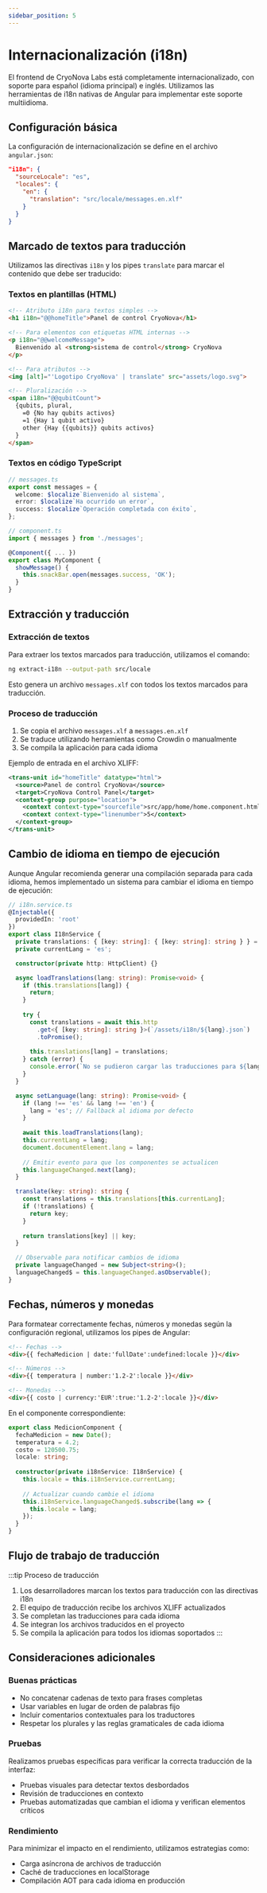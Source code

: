 ```yaml
---
sidebar_position: 5
---
```


# Internacionalización (i18n)

El frontend de CryoNova Labs está completamente internacionalizado, con soporte para español (idioma principal) e inglés. Utilizamos las herramientas de i18n nativas de Angular para implementar este soporte multiidioma.

## Configuración básica

La configuración de internacionalización se define en el archivo `angular.json`:

```json
"i18n": {
  "sourceLocale": "es",
  "locales": {
    "en": {
      "translation": "src/locale/messages.en.xlf"
    }
  }
}
```

## Marcado de textos para traducción

Utilizamos las directivas `i18n` y los pipes `translate` para marcar el contenido que debe ser traducido:

### Textos en plantillas (HTML)

```html
<!-- Atributo i18n para textos simples -->
<h1 i18n="@@homeTitle">Panel de control CryoNova</h1>

<!-- Para elementos con etiquetas HTML internas -->
<p i18n="@@welcomeMessage">
  Bienvenido al <strong>sistema de control</strong> CryoNova
</p>

<!-- Para atributos -->
<img [alt]="'Logotipo CryoNova' | translate" src="assets/logo.svg">

<!-- Pluralización -->
<span i18n="@@qubitCount">
  {qubits, plural,
    =0 {No hay qubits activos}
    =1 {Hay 1 qubit activo}
    other {Hay {{qubits}} qubits activos}
  }
</span>
```

### Textos en código TypeScript

```typescript
// messages.ts
export const messages = {
  welcome: $localize`Bienvenido al sistema`,
  error: $localize`Ha ocurrido un error`,
  success: $localize`Operación completada con éxito`,
};

// component.ts
import { messages } from './messages';

@Component({ ... })
export class MyComponent {
  showMessage() {
    this.snackBar.open(messages.success, 'OK');
  }
}
```

## Extracción y traducción

### Extracción de textos

Para extraer los textos marcados para traducción, utilizamos el comando:

```bash
ng extract-i18n --output-path src/locale
```

Esto genera un archivo `messages.xlf` con todos los textos marcados para traducción.

### Proceso de traducción

1. Se copia el archivo `messages.xlf` a `messages.en.xlf`
2. Se traduce utilizando herramientas como Crowdin o manualmente
3. Se compila la aplicación para cada idioma

Ejemplo de entrada en el archivo XLIFF:

```xml
<trans-unit id="homeTitle" datatype="html">
  <source>Panel de control CryoNova</source>
  <target>CryoNova Control Panel</target>
  <context-group purpose="location">
    <context context-type="sourcefile">src/app/home/home.component.html</context>
    <context context-type="linenumber">5</context>
  </context-group>
</trans-unit>
```

## Cambio de idioma en tiempo de ejecución

Aunque Angular recomienda generar una compilación separada para cada idioma, hemos implementado un sistema para cambiar el idioma en tiempo de ejecución:

```typescript
// i18n.service.ts
@Injectable({
  providedIn: 'root'
})
export class I18nService {
  private translations: { [key: string]: { [key: string]: string } } = {};
  private currentLang = 'es';

  constructor(private http: HttpClient) {}

  async loadTranslations(lang: string): Promise<void> {
    if (this.translations[lang]) {
      return;
    }
    
    try {
      const translations = await this.http
        .get<{ [key: string]: string }>(`/assets/i18n/${lang}.json`)
        .toPromise();
      
      this.translations[lang] = translations;
    } catch (error) {
      console.error(`No se pudieron cargar las traducciones para ${lang}`, error);
    }
  }

  async setLanguage(lang: string): Promise<void> {
    if (lang !== 'es' && lang !== 'en') {
      lang = 'es'; // Fallback al idioma por defecto
    }
    
    await this.loadTranslations(lang);
    this.currentLang = lang;
    document.documentElement.lang = lang;
    
    // Emitir evento para que los componentes se actualicen
    this.languageChanged.next(lang);
  }

  translate(key: string): string {
    const translations = this.translations[this.currentLang];
    if (!translations) {
      return key;
    }
    
    return translations[key] || key;
  }

  // Observable para notificar cambios de idioma
  private languageChanged = new Subject<string>();
  languageChanged$ = this.languageChanged.asObservable();
}
```

## Fechas, números y monedas

Para formatear correctamente fechas, números y monedas según la configuración regional, utilizamos los pipes de Angular:

```html
<!-- Fechas -->
<div>{{ fechaMedicion | date:'fullDate':undefined:locale }}</div>

<!-- Números -->
<div>{{ temperatura | number:'1.2-2':locale }}</div>

<!-- Monedas -->
<div>{{ costo | currency:'EUR':true:'1.2-2':locale }}</div>
```

En el componente correspondiente:

```typescript
export class MedicionComponent {
  fechaMedicion = new Date();
  temperatura = 4.2;
  costo = 120500.75;
  locale: string;
  
  constructor(private i18nService: I18nService) {
    this.locale = this.i18nService.currentLang;
    
    // Actualizar cuando cambie el idioma
    this.i18nService.languageChanged$.subscribe(lang => {
      this.locale = lang;
    });
  }
}
```

## Flujo de trabajo de traducción

:::tip Proceso de traducción
1. Los desarrolladores marcan los textos para traducción con las directivas i18n
2. El equipo de traducción recibe los archivos XLIFF actualizados
3. Se completan las traducciones para cada idioma
4. Se integran los archivos traducidos en el proyecto
5. Se compila la aplicación para todos los idiomas soportados
:::

## Consideraciones adicionales

### Buenas prácticas

- No concatenar cadenas de texto para frases completas
- Usar variables en lugar de orden de palabras fijo
- Incluir comentarios contextuales para los traductores
- Respetar los plurales y las reglas gramaticales de cada idioma

### Pruebas

Realizamos pruebas específicas para verificar la correcta traducción de la interfaz:

- Pruebas visuales para detectar textos desbordados
- Revisión de traducciones en contexto
- Pruebas automatizadas que cambian el idioma y verifican elementos críticos

### Rendimiento

Para minimizar el impacto en el rendimiento, utilizamos estrategias como:

- Carga asíncrona de archivos de traducción
- Caché de traducciones en localStorage
- Compilación AOT para cada idioma en producción 